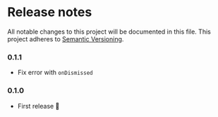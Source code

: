 # Release notes
All notable changes to this project will be documented in this file.
This project adheres to [Semantic Versioning](http://semver.org/).

### 0.1.1

- Fix error with `onDismissed`

### 0.1.0

- First release 🌈
